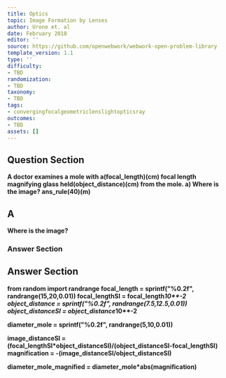 ```yaml
---
title: Optics
topic: Image Formation by Lenses
author: Urone et. al
date: February 2018
editor: ''
source: https://github.com/openwebwork/webwork-open-problem-library
template_version: 1.1
type: ''
difficulty:
- TBD
randomization:
- TBD
taxonomy:
- TBD
tags:
- convergingfocalgeometriclenslightopticsray
outcomes:
- TBD
assets: []
---
```


## Question Section 

<b>
A doctor examines a mole with a(focal_length)(cm) focal length magnifying glass held(object_distance)(cm) from the mole.
a) Where is the image?
ans_rule(40)(m)

## A
Where is the image?
### Answer Section


## Answer Section

from random import randrange
focal_length = sprintf("%0.2f", randrange(15,20,0.01))
focal_lengthSI = focal_length*10**-2
object_distance = sprintf("%0.2f", randrange(7.5,12.5,0.01))
object_distanceSI = object_distance*10**-2

diameter_mole = sprintf("%0.2f", randrange(5,10,0.01))

image_distanceSI = (focal_lengthSI*object_distanceSI)/(object_distanceSI-focal_lengthSI)
magnification = -(image_distanceSI/object_distanceSI)

diameter_mole_magnified = diameter_mole*abs(magnification)